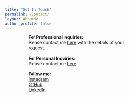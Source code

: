 ```yaml
---
title: "Get In Touch"
permalink: /Contact/
layout: AboutMe
author_profile: false
---
```

<head>
<style>
.myDiv {
  margin-left: 15%;
  margin-right: 20%;
  text-align: left;
}
</style>
</head>

<div class="myDiv">
<B>For Professional Inquiries:</B>
<BR>
Please contact me <a href="mailto:logan.m.wright1@gmail.com">here</a> with the details of
your request.
<BR>
<BR>
<B>For Personal Inquiries:</B>
<BR>
Please contact me <a href="mailto:lw149209@ohio.edu">here</a>.
<BR>
<BR>
<B>Follow me:</B>
<ul style="list-style-type:none;margin:0;padding:0;">
<li>
  <a href="https://instagram.com/loganmorrowwright" itemprop="sameAs" rel="nofollow noopener noreferrer">
    <i class="fab fa-fw fa-instagram" aria-hidden="true"></i><span class="label">Instagram</span>
  </a>
</li>
<li>
  <a href="https://github.com/lm-mw" itemprop="sameAs" rel="nofollow noopener noreferrer">
    <i class="fab fa-fw fa-github" aria-hidden="true"></i><span class="label">GitHub</span>
  </a>
</li>

<li>
  <a href="https://www.linkedin.com/in/LoganMorrowWright" itemprop="sameAs" rel="nofollow noopener noreferrer">
    <i class="fab fa-fw fa-linkedin" aria-hidden="true"></i><span class="label">LinkedIn</span>
  </a>
</li>
</ul>
</Div>

